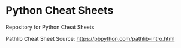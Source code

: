 # Python Cheat Sheets

Repository for Python Cheat Sheets

Pathlib Cheat Sheet Source: https://pbpython.com/pathlib-intro.html
